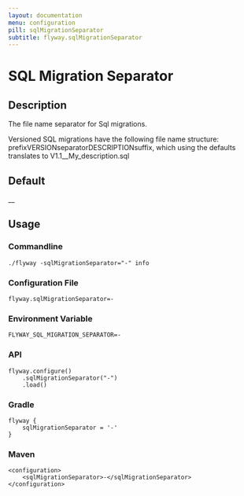 ```yaml
---
layout: documentation
menu: configuration
pill: sqlMigrationSeparator
subtitle: flyway.sqlMigrationSeparator
---
```


# SQL Migration Separator

## Description
The file name separator for Sql migrations.

Versioned SQL migrations have the following file name structure: prefixVERSIONseparatorDESCRIPTIONsuffix, which using the defaults translates to V1.1__My_description.sql

## Default
__

## Usage

### Commandline
```
./flyway -sqlMigrationSeparator="-" info
```

### Configuration File
```
flyway.sqlMigrationSeparator=-
```

### Environment Variable
```
FLYWAY_SQL_MIGRATION_SEPARATOR=-
```

### API
```
flyway.configure()
    .sqlMigrationSeparator("-")
    .load()
```

### Gradle
```
flyway {
    sqlMigrationSeparator = '-'
}
```

### Maven
```
<configuration>
    <sqlMigrationSeparator>-</sqlMigrationSeparator>
</configuration>
```